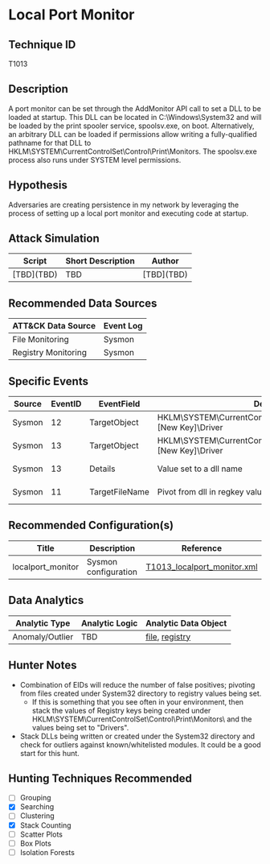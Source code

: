 # Local Port Monitor
## Technique ID
T1013


## Description
A port monitor can be set through the AddMonitor API call to set a DLL to be loaded at startup. This DLL can be located in C:\Windows\System32 and will be loaded by the print spooler service, spoolsv.exe, on boot. Alternatively, an arbitrary DLL can be loaded if permissions allow writing a fully-qualified pathname for that DLL to HKLM\SYSTEM\CurrentControlSet\Control\Print\Monitors. The spoolsv.exe process also runs under SYSTEM level permissions.


## Hypothesis
Adversaries are creating persistence in my network by leveraging the process of setting up a local port monitor and executing code at startup. 

## Attack Simulation

| Script  | Short Description | Author | 
|---------|---------|---------|
| \[TBD\](TBD)| TBD | \[TBD\](TBD) |


## Recommended Data Sources

| ATT&CK Data Source | Event Log |
|---------|---------|
|File Monitoring| Sysmon |
|Registry Monitoring|Sysmon|

## Specific Events

| Source | EventID | EventField | Details | Reference | 
|--------|---------|-------|---------|-----------| 
| Sysmon | 12 | TargetObject | HKLM\\SYSTEM\\CurrentControlSet\\Control\\Print\\Monitors\\[New Key]\\Driver | [Brady Bloxham](https://www.youtube.com/watch?v=dq2Hv7J9fvk) |
| Sysmon | 13 | TargetObject | HKLM\\SYSTEM\\CurrentControlSet\\Control\\Print\\Monitors\\[New Key]\\Driver | [Brady Bloxham](https://www.youtube.com/watch?v=dq2Hv7J9fvk) |
| Sysmon | 13 | Details | Value set to a dll name| [Brady Bloxham](https://www.youtube.com/watch?v=dq2Hv7J9fvk) |
| Sysmon | 11 | TargetFileName | Pivot from dll in regkey value "Driver" | [Brady Bloxham](https://www.youtube.com/watch?v=dq2Hv7J9fvk) |

## Recommended Configuration(s)
| Title | Description | Reference|
|---------|---------|---------|
| localport\_monitor | Sysmon configuration | [T1013\_localport\_monitor.xml](https://github.com/Cyb3rWard0g/ThreatHunter-Playbook/blob/master/attack_matrix/windows/sysmon_configs/TT1013_localport_monitor.xml)



## Data Analytics 

| Analytic Type  | Analytic Logic | Analytic Data Object |
|--------|---------|---------|
| Anomaly/Outlier |  TBD  | [file](https://github.com/Cyb3rWard0g/OSSEM/blob/master/detection_data_model/data_objects/file.md), [registry](TBD) | 



## Hunter Notes
* Combination of EIDs will reduce the number of false positives; pivoting from files created under System32 directory to registry values being set.
	* If this is something that you see often in your environment, then stack the values of Registry keys being created under HKLM\SYSTEM\CurrentControlSet\Control\Print\Monitors\ and the values being set to "Drivers".
* Stack DLLs being written or created under the System32 directory and check for outliers against known/whitelisted modules. It could be a good start for this hunt.


## Hunting Techniques Recommended

- [ ] Grouping
- [x] Searching
- [ ] Clustering
- [x] Stack Counting
- [ ] Scatter Plots
- [ ] Box Plots
- [ ] Isolation Forests